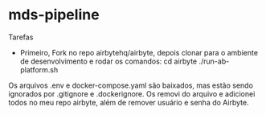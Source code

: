 # mds-pipeline

Tarefas

* Primeiro, Fork no repo airbytehq/airbyte, depois clonar para o ambiente de desenvolvimento e rodar os comandos:
cd airbyte
./run-ab-platform.sh

Os arquivos .env e docker-compose.yaml são baixados, mas estão sendo ignorados por .gitignore e .dockerignore. Os removi do arquivo e adicionei todos no meu repo airbyte, além de remover usuário e senha do Airbyte.